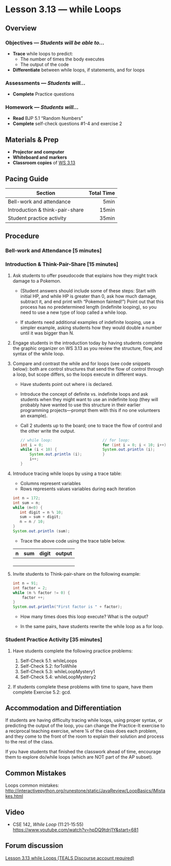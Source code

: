 Lesson 3.13 — while Loops
====================================================================================================

Overview
--------
### Objectives — _Students will be able to…_
- **Trace** while loops to predict:
  - The number of times the body executes
  - The output of the code
- **Differentiate** between while loops, if statements, and for loops

### Assessments — _Students will…_
- **Complete** Practice questions

### Homework — _Students will…_
- **Read** BJP 5.1 “Random Numbers”
- **Complete** self-check questions \#1-4 and exercise 2


Materials & Prep
----------------
- **Projector and computer**
- **Whiteboard and** **markers**
- **Classroom copies** of [WS 3.13]


Pacing Guide
------------
| Section                         | Total Time |
|---------------------------------|-----------:|
| Bell-work and attendance        |       5min |
| Introduction & think-pair-share |      15min |
| Student practice activity    |      35min |


Procedure
---------

### Bell-work and Attendance \[5 minutes\]

### Introduction & Think-Pair-Share \[15 minutes\]

1. Ask students to offer pseudocode that explains how they might track damage to a Pokemon.

   - (Student answers should include some of these steps: Start with initial HP, and while HP is
     greater than 0, ask how much damage, subtract it, and end print with “Pokemon fainted!”) Point
     out that this process has no predetermined length (indefinite looping), so you need to use a
     new type of loop called a while loop.

   - If students need additional examples of indefinite looping, use a simpler example, asking
     students how they would double a number until it was bigger than N.

2. Engage students in the introduction today by having students complete the graphic organizer on
   WS 3.13 as you review the structure, flow, and syntax of the while loop.

3. Compare and contrast the while and for loops (see code snippets below): both are control
   structures that send the flow of control through a loop, but scope differs, so the loops execute
   in different ways.

   - Have students point out where i is declared.

   - Introduce the concept of definite vs. indefinite loops and ask students when they might want to
     use an indefinite loop (they will probably have wanted to use this structure in their earlier
     programming projects—prompt them with this if no one volunteers an example).

   - Call 2 students up to the board; one to trace the flow of control and the other write the
     output.

     ``` Java
     // while loop:                      // for loop:
     int i = 0;                          for (int i = 0; i < 10; i++) {
     while (i < 10) {                    System.out.println (i);
         System.out.println (i);         }
         i++;
     }
     ```
4. Introduce tracing while loops by using a trace table:
   - Columns represent variables 
   - Rows represents values variables during each iteration
  
   ``` Java
   int n = 172;
   int sum = n;
   while (n<0) {
      int digit = n % 10;
      sum = sum + digit;
      n = n / 10;
   }
   System.out.println (sum);
   ```
   
   - Trace the above code using the trace table below.
   
   | n | sum | digit | output |
   |---|-----|-------|--------|
   |||||
   |||||
   |||||
   |||||

5. Invite students to Think-pair-share on the following example:

   ``` Java
   int n = 91;
   int factor = 2;
   while (n % factor != 0) {
       factor ++;
   }
   System.out.println("First factor is " + factor);
   ```

   - How many times does this loop execute? What is the output?

   - In the same pairs, have students rewrite the while loop as a for loop.

### Student Practice Activity \[35 minutes\]
1. Have students complete the following practice problems:

   1. Self-Check 5.1: whileLoops
   2. Self-Check 5.2: forToWhile
   3. Self-Check 5.3: whileLoopMystery1
   4. Self-Check 5.4: whileLoopMystery2

2. If students complete these problems with time to spare, have them complete  Exercise 5.2: gcd.


Accommodation and Differentiation
---------------------------------
If students are having difficulty tracing while loops, using proper syntax, or predicting the output
of the loop, you can change the Practice-It exercise to a reciprocal teaching exercise, where ¼ of
the class does each problem, and they come to the front of the room to explain their solution and
process to the rest of the class.

If you have students that finished the classwork ahead of time, encourage them to explore do/while
loops (which are NOT part of the AP subset).


Common Mistakes
---------------
Loops common mistakes:
<http://interactivepython.org/runestone/static/JavaReview/LoopBasics/lMistakes.html>

[WS 3.13]:  https://raw.githubusercontent.com/TEALSK12/apcsa-public/master/curriculum/Unit3/WS%203.13.docx


Video
-----
- CSE 142, _While Loop_ (11:21-15:55)<br>
  <https://www.youtube.com/watch?v=hpDQ9tdrj1Y&start=681>


Forum discussion
----------------
[Lesson 3.13 while Loops (TEALS Discourse account required)](http://forums.tealsk12.org/c/unit-3/3-13-while-loops)
